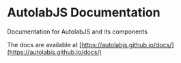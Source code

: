 # AutolabJS Documentation
Documentation for AutolabJS and its components

The docs are available at [https://autolabjs.github.io/docs/](https://autolabjs.github.io/docs/)
